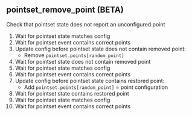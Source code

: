 
## pointset_remove_point (BETA)

Check that pointset state does not report an unconfigured point

1. Wait for pointset state matches config
1. Wait for pointset event contains correct points
1. Update config before pointset state does not contain removed point:
    * Remove `pointset.points[random_point]`
1. Wait for pointset state does not contain removed point
1. Wait for pointset state matches config
1. Wait for pointset event contains correct points
1. Update config before pointset state contains restored point:
    * Add `pointset.points[random_point]` = point configuration
1. Wait for pointset state contains restored point
1. Wait for pointset state matches config
1. Wait for pointset event contains correct points
